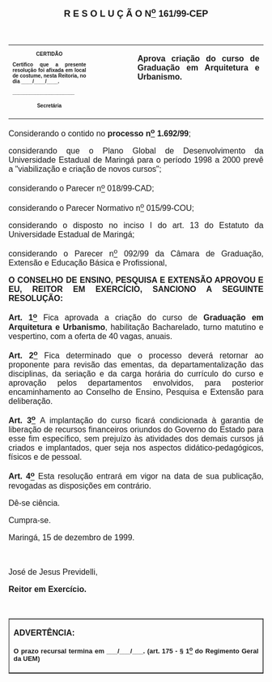 <BODY>

<B><FONT FACE="Arial" SIZE=4><P ALIGN="CENTER"></P>
<P ALIGN="CENTER">R E S O L U &Ccedil; &Atilde; O  N<U><SUP>o</U></SUP> 161/99-CEP</P>
</B></FONT><FONT FACE="Arial"><P ALIGN="JUSTIFY"></P>
<P ALIGN="JUSTIFY">&nbsp;</P></FONT>
<TABLE CELLSPACING=0 BORDER=0 CELLPADDING=7 WIDTH=621>
<TR><TD WIDTH="32%" VALIGN="TOP">
<B><FONT FACE="Arial" SIZE=1><P ALIGN="CENTER">CERTID&Atilde;O</P>
<P ALIGN="JUSTIFY">   Certifico que a presente resolu&ccedil;&atilde;o foi afixada em local de costume, nesta Reitoria, no dia ____/____/____.</P>
<P ALIGN="JUSTIFY"></P>
<P ALIGN="JUSTIFY">______________________</P>
<P ALIGN="CENTER">Secret&aacute;ria</B></FONT></TD>
<TD WIDTH="17%" VALIGN="TOP">&nbsp;</TD>
<TD WIDTH="52%" VALIGN="TOP">
<B><FONT FACE="Arial" SIZE=3><P ALIGN="JUSTIFY">Aprova cria&ccedil;&atilde;o do curso de Gradua&ccedil;&atilde;o em Arquitetura e Urbanismo.</B></FONT></TD>
</TR>
</TABLE>

<FONT FACE="Arial" SIZE=3><P ALIGN="JUSTIFY"></P>
<P ALIGN="JUSTIFY">&#9;Considerando o contido no <B>processo n<U><SUP>o</U></SUP> 1.692/99</B>;</P>
<P ALIGN="JUSTIFY">&#9;considerando que o Plano Global de Desenvolvimento da Universidade Estadual de Maring&aacute; para o per&iacute;odo 1998 a 2000 prev&ecirc; a &quot;viabiliza&ccedil;&atilde;o e cria&ccedil;&atilde;o de novos cursos&quot;;</P>
<P ALIGN="JUSTIFY">&#9;considerando o Parecer n<U><SUP>o</U></SUP> 018/99-CAD;</P>
<P ALIGN="JUSTIFY">&#9;considerando o Parecer Normativo n<U><SUP>o</U></SUP> 015/99-COU;</P>
<P ALIGN="JUSTIFY">&#9;considerando o disposto no inciso I do art. 13 do Estatuto da Universidade Estadual de Maring&aacute;;</P>
<P ALIGN="JUSTIFY">&#9;considerando o Parecer n<U><SUP>o</U></SUP>  092/99 da C&acirc;mara de Gradua&ccedil;&atilde;o, Extens&atilde;o e Educa&ccedil;&atilde;o B&aacute;sica e Profissional,</P>
<P ALIGN="JUSTIFY"></P>
<B><P ALIGN="JUSTIFY">O CONSELHO DE ENSINO, PESQUISA E EXTENS&Atilde;O APROVOU E EU, REITOR EM EXERC&Iacute;CIO, SANCIONO A SEGUINTE RESOLU&Ccedil;&Atilde;O:</P>
</B><P ALIGN="JUSTIFY"></P>
<P ALIGN="JUSTIFY">&#9;<B>Art. 1<U><SUP>o</B></U></SUP> Fica aprovada a cria&ccedil;&atilde;o do curso de <B>Gradua&ccedil;&atilde;o em Arquitetura e Urbanismo</B>, habilita&ccedil;&atilde;o Bacharelado, turno matutino e vespertino, com a oferta de 40 vagas, anuais.</P>
<P ALIGN="JUSTIFY">&#9;<B>Art. 2<U><SUP>o</U></SUP> </B>Fica determinado que o processo dever&aacute; retornar ao proponente para revis&atilde;o das ementas, da departamentaliza&ccedil;&atilde;o das disciplinas, da seria&ccedil;&atilde;o e da carga hor&aacute;ria do curr&iacute;culo do curso e aprova&ccedil;&atilde;o pelos departamentos envolvidos, para posterior encaminhamento ao Conselho de Ensino, Pesquisa e Extens&atilde;o para delibera&ccedil;&atilde;o.</P>
<P ALIGN="JUSTIFY">&#9;<B>Art. 3<U><SUP>o</U></SUP> </B>A implanta&ccedil;&atilde;o do curso<B> </B>ficar&aacute;<B> </B>condicionada &agrave; garantia de libera&ccedil;&atilde;o de recursos financeiros oriundos do Governo do Estado para esse fim espec&iacute;fico, sem preju&iacute;zo &agrave;s atividades dos demais cursos j&aacute; criados e implantados, quer seja nos aspectos did&aacute;tico-pedag&oacute;gicos, f&iacute;sicos e de pessoal.</P>
<P ALIGN="JUSTIFY">&#9;<B>Art. 4<U><SUP>o</B></U></SUP> Esta resolu&ccedil;&atilde;o entrar&aacute; em vigor na data de sua publica&ccedil;&atilde;o, revogadas as disposi&ccedil;&otilde;es em contr&aacute;rio.</P>
<P ALIGN="JUSTIFY">&#9;D&ecirc;-se ci&ecirc;ncia.</P>
<P ALIGN="JUSTIFY">&#9;Cumpra-se.</P>
<P ALIGN="JUSTIFY">Maring&aacute;, 15 de dezembro de 1999.</P>
<P ALIGN="JUSTIFY"></P>
<P ALIGN="JUSTIFY">&nbsp;</P>
<P ALIGN="JUSTIFY">Jos&eacute; de Jesus Previdelli,</P>
<B><P ALIGN="JUSTIFY">Reitor em Exerc&iacute;cio.</P>
</B></FONT><FONT SIZE=3>
</FONT><FONT FACE="Arial"><P ALIGN="JUSTIFY">&nbsp;</P></FONT>
<TABLE BORDER CELLSPACING=1 CELLPADDING=4 WIDTH=212>
<TR><TD VALIGN="TOP">
<B><FONT FACE="Arial"><P ALIGN="JUSTIFY">ADVERT&Ecirc;NCIA:</P>
</FONT><FONT FACE="Arial" SIZE=2><P ALIGN="JUSTIFY">O prazo recursal termina em ___/___/___. (art. 175 - § 1<U><SUP>o</U></SUP> do Regimento Geral da UEM)</B></FONT></TD>
</TR>
</TABLE>

<FONT SIZE=3></FONT></BODY>
